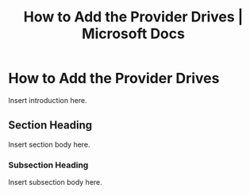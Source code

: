﻿---
title: "How to Add the Provider Drives | Microsoft Docs"
ms.custom: ""
ms.date: "09/12/2016"
ms.reviewer: ""
ms.suite: ""
ms.tgt_pltfrm: ""
ms.topic: "article"
ms.assetid: 8bf50bcb-5d6d-4624-ac02-25e9c37cb403
caps.latest.revision: 4
---
# How to Add the Provider Drives
Insert introduction here.

## Section Heading
 Insert section body here.

### Subsection Heading
 Insert subsection body here.
